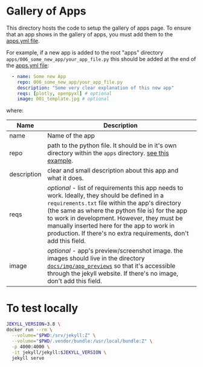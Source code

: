 # Gallery of Apps

This directory hosts the code to setup the gallery of apps page. To ensure that an app shows in the gallery of apps, you must add them to the [apps.yml file](./_data/apps.yml).

For example, if a new app is added to the root "apps" directory `apps/006_some_new_app/your_app_file.py` this should be added at the end of the [apps.yml file](./_data/apps.yml):

```yml
  - name: Some new App
    repo: 006_some_new_app/your_app_file.py
    description: "Some very clear explanation of this new app"
    reqs: [plotly, openpyxl] # optional
    image: 001_template.jpg # optional
```

where:

| Name| Description |
| - | - |
| name| Name of the app   |
| repo   | path to the python file. It should be in it's own directory within the `apps` directory. [see this example](../apps/000_intro/app.py).|
|description| clear and small description about this app and what it does.|
|reqs| *optional* - list of requirements this app needs to work. Ideally, they should be defined in a `requirements.txt` file within the app's directory (the same as where the python file is) for the app to work in development. However, they must be manually inserted here for the app to work in production. If there's no extra requirements, don't add this field.
|image| *optional* - app's preview/screenshot image. the images should live in the directory [`docs/img/app_previews`](./img/app_previews/) so that it's accessible through the jekyll website. If there's no image, don't add this field.


# To test locally
```bash
JEKYLL_VERSION=3.8 \
docker run --rm \
  --volume="$PWD:/srv/jekyll:Z" \
  --volume="$PWD/.vendor/bundle:/usr/local/bundle:Z" \
  -p 4000:4000 \
  -it jekyll/jekyll:$JEKYLL_VERSION \
  jekyll serve
```

